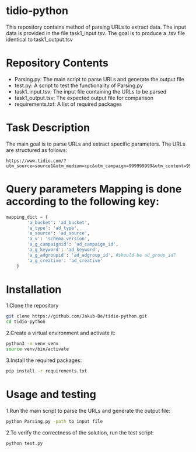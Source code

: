 # tidio-python

This repository contains method of parsing URLs to extract data. The input data is provided in the file task1_input.tsv. The goal is to produce a .tsv file identical to task1_output.tsv

# Repository Contents
- Parsing.py: The main script to parse URLs and generate the output file
- test.py: A script to test the functionality of Parsing.py
- task1_input.tsv: The input file containing the URLs to be parsed
- task1_output.tsv: The expected output file for comparison
- requirements.txt: A list of required packages

# Task Description
The main goal is to parse URLs and extract specific parameters. The URLs are structured as follows:
```
https://www.tidio.com/?utm_source=source1&utm_medium=cpc&utm_campaign=999999999&utm_content=9999999utm_term=+fake_term+chat&a_bucket=bucket1&a_type=type1&a_source=source1&a_v=2&a_g_campaignid=999999999&a_g_keyword=+fake_term&a_g_adgroupid=999999999&a_g_creative=999999999
```

# Query parameters Mapping is done according to the following key:
```python
mapping_dict = {
        'a_bucket': 'ad_bucket',
        'a_type': 'ad_type',
        'a_source': 'ad_source',
        'a_v': 'schema_version',
        'a_g_campaignid': 'ad_campaign_id',
        'a_g_keyword': 'ad_keyword',
        'a_g_adgroupid': 'ad_adgroup_id', #should be ad_group_id?
        'a_g_creative': 'ad_creative'
    }
```

# Installation

1.Clone the repository
```bash
git clone https://github.com/Jakub-Be/tidio-python.git
cd tidio-python
```

2.Create a virtual environment and activate it:
```bash
python3 -m venv venv
source venv/bin/activate
```

3.Install the required packages:
```bash
pip install -r requirements.txt
```

# Usage and testing

1.Run the main script to parse the URLs and generate the output file:
```bash
python Parsing.py -path to input file
```

2.To verify the correctness of the solution, run the test script:
```bash
python test.py
```


